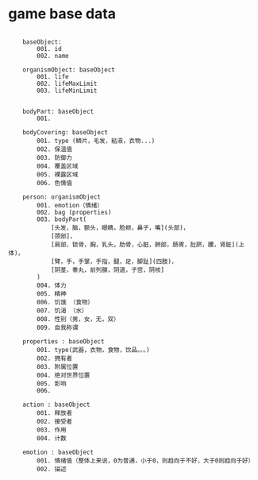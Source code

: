 # game base data

<pre><code>
    baseObject:
	    001. id
	    002. name

    organismObject: baseObject
	    001. life
	    002. lifeMaxLimit
	    003. lifeMinLimit

	
    bodyPart: baseObject
	    001. 
	
    bodyCovering: baseObject
        001. type (鳞片，毛发，粘液，衣物...)
        002. 保温值
        003. 防御力
        004. 覆盖区域
        005. 裸露区域
        006. 色情值

    person: organismObject
	    001. emotion（情绪）
	    002. bag (properties) 
	    003. bodyPart(
			[头发，脑，额头，眼睛，脸颊，鼻子，嘴](头部)，
			[颈部]，
			[肩部，锁骨，胸，乳头，肋骨，心脏，肺部，肠胃，肚脐，腰，肾脏](上体)，
			[臂，手，手掌，手指，腿，足，脚趾](四肢)，
			[阴茎，睾丸，前列腺，阴道，子宫，阴核]
		)
	    004. 体力
	    005. 精神
	    006. 饥饿 （食物）
	    007. 饥渴 （水）
	    008. 性别（男，女，无，双）
	    009. 自我称谓

    properties : baseObject
    	001. type(武器，衣物，食物，饮品。。。)
    	002. 拥有者
    	003. 附属位置
    	004. 绝对世界位置
    	005. 影响
    	006.

    action : baseObject
    	001. 释放者
    	002. 接受者
    	003. 作用
    	004. 计数

    emotion : baseObject
    	001. 情绪值（整体上来说，0为普通，小于0，则趋向于不好，大于0则趋向于好）
    	002. 描述

</code></pre>










